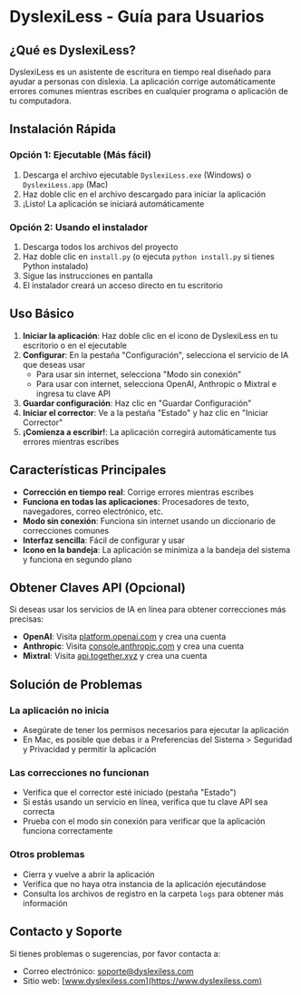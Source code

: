 # DyslexiLess - Guía para Usuarios

## ¿Qué es DyslexiLess?

DyslexiLess es un asistente de escritura en tiempo real diseñado para ayudar a personas con dislexia. La aplicación corrige automáticamente errores comunes mientras escribes en cualquier programa o aplicación de tu computadora.

## Instalación Rápida

### Opción 1: Ejecutable (Más fácil)

1. Descarga el archivo ejecutable `DyslexiLess.exe` (Windows) o `DyslexiLess.app` (Mac)
2. Haz doble clic en el archivo descargado para iniciar la aplicación
3. ¡Listo! La aplicación se iniciará automáticamente

### Opción 2: Usando el instalador

1. Descarga todos los archivos del proyecto
2. Haz doble clic en `install.py` (o ejecuta `python install.py` si tienes Python instalado)
3. Sigue las instrucciones en pantalla
4. El instalador creará un acceso directo en tu escritorio

## Uso Básico

1. **Iniciar la aplicación**: Haz doble clic en el icono de DyslexiLess en tu escritorio o en el ejecutable
2. **Configurar**: En la pestaña "Configuración", selecciona el servicio de IA que deseas usar
   - Para usar sin internet, selecciona "Modo sin conexión"
   - Para usar con internet, selecciona OpenAI, Anthropic o Mixtral e ingresa tu clave API
3. **Guardar configuración**: Haz clic en "Guardar Configuración"
4. **Iniciar el corrector**: Ve a la pestaña "Estado" y haz clic en "Iniciar Corrector"
5. **¡Comienza a escribir!**: La aplicación corregirá automáticamente tus errores mientras escribes

## Características Principales

- **Corrección en tiempo real**: Corrige errores mientras escribes
- **Funciona en todas las aplicaciones**: Procesadores de texto, navegadores, correo electrónico, etc.
- **Modo sin conexión**: Funciona sin internet usando un diccionario de correcciones comunes
- **Interfaz sencilla**: Fácil de configurar y usar
- **Icono en la bandeja**: La aplicación se minimiza a la bandeja del sistema y funciona en segundo plano

## Obtener Claves API (Opcional)

Si deseas usar los servicios de IA en línea para obtener correcciones más precisas:

- **OpenAI**: Visita [platform.openai.com](https://platform.openai.com) y crea una cuenta
- **Anthropic**: Visita [console.anthropic.com](https://console.anthropic.com) y crea una cuenta
- **Mixtral**: Visita [api.together.xyz](https://api.together.xyz) y crea una cuenta

## Solución de Problemas

### La aplicación no inicia

- Asegúrate de tener los permisos necesarios para ejecutar la aplicación
- En Mac, es posible que debas ir a Preferencias del Sistema > Seguridad y Privacidad y permitir la aplicación

### Las correcciones no funcionan

- Verifica que el corrector esté iniciado (pestaña "Estado")
- Si estás usando un servicio en línea, verifica que tu clave API sea correcta
- Prueba con el modo sin conexión para verificar que la aplicación funciona correctamente

### Otros problemas

- Cierra y vuelve a abrir la aplicación
- Verifica que no haya otra instancia de la aplicación ejecutándose
- Consulta los archivos de registro en la carpeta `logs` para obtener más información

## Contacto y Soporte

Si tienes problemas o sugerencias, por favor contacta a:
- Correo electrónico: soporte@dyslexiless.com
- Sitio web: [www.dyslexiless.com](https://www.dyslexiless.com)